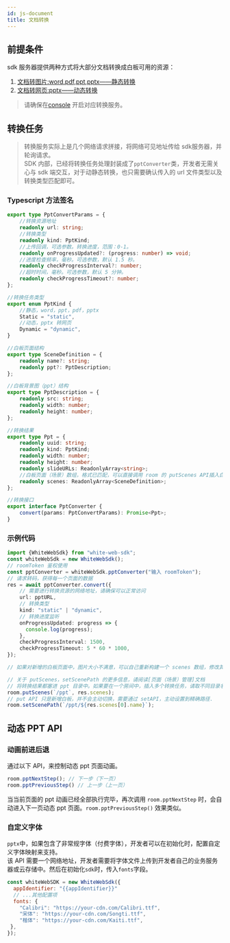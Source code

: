 ```yaml
---
id: js-document
title: 文档转换
---
```


## 前提条件

sdk 服务器提供两种方式将大部分文档转换成白板可用的资源：

1. [文档转图片:word,pdf,ppt,pptx——静态转换](server/overview/static-conversion.md)
1. [文档转网页:pptx——动态转换](server/overview/dynamic-conversion.md)

>请确保在[console](https://console.herewhite.com) 开启对应转换服务。

## 转换任务

>转换服务实际上是几个网络请求拼接，将网络可见地址传给 sdk服务器，并轮询请求。  
>SDK 内部，已经将转换任务处理封装成了`pptConverter`类，开发者无需关心与 sdk 端交互，对于动静态转换，也只需要确认传入的 url 文件类型以及转换类型匹配即可。

### Typescript 方法签名

```typescript
export type PptConvertParams = {
    //转换资源地址
    readonly url: string;
    //转换类型
    readonly kind: PptKind;
    //上传回调，可选参数。转换进度，范围：0-1。
    readonly onProgressUpdated?: (progress: number) => void;
    //进度检查频率，毫秒。可选参数，默认 1.5 秒。
    readonly checkProgressInterval?: number;
    //超时时间，毫秒。可选参数，默认 5 分钟。
    readonly checkProgressTimeout?: number;
};

//转换任务类型
export enum PptKind {
    //静态，word，ppt，pdf，pptx
    Static = "static",
    //动态，pptx 转网页
    Dynamic = "dynamic",
}

//白板页面结构
export type SceneDefinition = {
    readonly name?: string;
    readonly ppt?: PptDescription;
};

//白板背景图（ppt）结构
export type PptDescription = {
    readonly src: string;
    readonly width: number;
    readonly height: number;
};

//转换结果
export type Ppt = {
    readonly uuid: string;
    readonly kind: PptKind;
    readonly width: number;
    readonly height: number;
    readonly slideURLs: ReadonlyArray<string>;
    //白板页面（场景）数组，格式已匹配，可以直接调用 room 的 putScenes API插入白板页面
    readonly scenes: ReadonlyArray<SceneDefinition>;
};

//转换接口
export interface PptConverter {
    convert(params: PptConvertParams): Promise<Ppt>;
}
```

### 示例代码

```typescript
import {WhiteWebSdk} from "white-web-sdk";
const whiteWebSdk = new WhiteWebSdk();
// roomToken 鉴权使用
const pptConverter = whiteWebSdk.pptConverter("输入 roomToken");
// 请求转码，获得每一个页面的数据
res = await pptConverter.convert({
    // 需要进行转换资源的网络地址，请确保可以正常访问
    url: pptURL,
    // 转换类型
    kind: "static" | "dynamic",
    // 转换进度监听
    onProgressUpdated: progress => {
      console.log(progress);
    },
    checkProgressInterval: 1500,
    checkProgressTimeout: 5 * 60 * 1000,
});

// 如果对新增的白板页面中，图片大小不满意，可以自己重新构建一个 scenes 数组，修改其中宽高

// 关于 putScenes，setScenePath 的更多信息，请阅读[页面（场景）管理]文档
// 将转换结果都塞进 ppt 目录中。如果要在一个房间中，插入多个转换任务，请取不同目录名称
room.putScenes(`/ppt`, res.scenes);
// put API 只是新增白板，并不会主动切换，需要通过 setAPI，主动设置到精确路径.
room.setScenePath(`/ppt/${res.scenes[0].name}`);
```

## 动态 PPT API

### 动画前进后退

通过以下 API，来控制动态 ppt 页面动画。

```javascript
room.pptNextStep(); // 下一步（下一页）
room.pptPreviousStep() // 上一步（上一页）
```

当当前页面的 ppt 动画已经全部执行完毕，再次调用 `room.pptNextStep` 时，会自动进入下一页动态 ppt 页面。`room.pptPreviousStep()` 效果类似。

### 自定义字体

`pptx`中，如果包含了非常规字体（付费字体），开发者可以在初始化时，配置自定义字体映射来支持。  
该 API 需要一个网络地址，开发者需要将字体文件上传到开发者自己的业务服务器或云存储中。然后在初始化`sdk`时，传入`fonts`字段。

```javascript
const whiteWebSDK = new WhiteWebSdk({
  appIdentifier: "{{appIdentifier}}"
  // ...其他配置项
  fonts: {
    "Calibri": "https://your-cdn.com/Calibri.ttf",
    "宋体": "https://your-cdn.com/Songti.ttf",
    "楷体": "https://your-cdn.com/Kaiti.ttf",
 },
});
```
